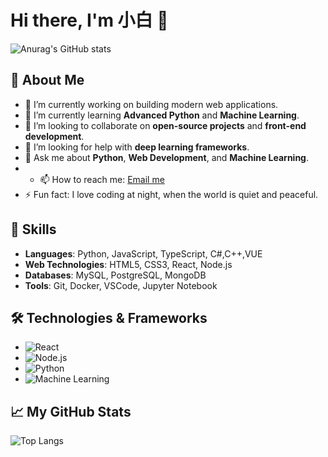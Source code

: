 # Hi there, I'm 小白 👋

![Anurag's GitHub stats](https://github-readme-stats.vercel.app/api?username=xiaobai-Lethe&show_icons=true&theme=radical)

## 🚀 About Me

- 🔭 I’m currently working on building modern web applications.
- 🌱 I’m currently learning **Advanced Python** and **Machine Learning**.
- 👯 I’m looking to collaborate on **open-source projects** and **front-end development**.
- 🤔 I’m looking for help with **deep learning frameworks**.
- 💬 Ask me about **Python**, **Web Development**, and **Machine Learning**.
- - 📫 How to reach me: [Email me](mailto:white3432551933@gmail.com)
- ⚡ Fun fact: I love coding at night, when the world is quiet and peaceful.

## 🔧 Skills

- **Languages**: Python, JavaScript, TypeScript, C#,C++,VUE
- **Web Technologies**: HTML5, CSS3, React, Node.js
- **Databases**: MySQL, PostgreSQL, MongoDB
- **Tools**: Git, Docker, VSCode, Jupyter Notebook

## 🛠️ Technologies & Frameworks

- ![React](https://img.shields.io/badge/-React-61DAFB?style=flat&logo=react&logoColor=black)
- ![Node.js](https://img.shields.io/badge/-Node.js-339933?style=flat&logo=node.js&logoColor=white)
- ![Python](https://img.shields.io/badge/-Python-3776AB?style=flat&logo=python&logoColor=white)
- ![Machine Learning](https://img.shields.io/badge/-Machine%20Learning-FF6F61?style=flat&logo=python&logoColor=white)

## 📈 My GitHub Stats

![Top Langs](https://github-readme-stats.vercel.app/api/top-langs/?username=xiaobai-Lethe&langs_count=8&layout=compact)

